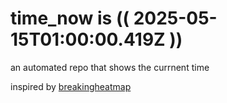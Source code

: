 # time_now is (( 2025-05-15T01:00:00.419Z ))

an automated repo that shows the currnent time

inspired by [breakingheatmap](https://github.com/breakingheatmap/breakingheatmap)